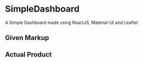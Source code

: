 # SimpleDashboard

A Simple Dashboard made using ReactJS, Material-UI and Leaflet
## Given Markup
## Actual Product
